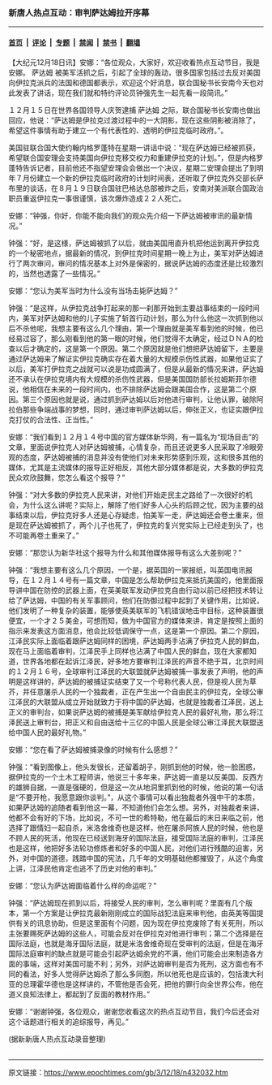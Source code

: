 ### 新唐人热点互动：审判萨达姆拉开序幕

---

#### [首页](../../../..?n432032) &nbsp;|&nbsp; [评论](../../../../../epoch-comment?n432032) &nbsp;|&nbsp; [专题](../../../../../epoch-special?n432032) &nbsp;|&nbsp; [禁闻](../../../../../epoch-news?n432032) &nbsp;|&nbsp; [禁书](../../../../../books?n432032) &nbsp;|&nbsp; [翻墙](https://github.com/gfw-breaker/nogfw/blob/master/README.md?n432032)


<div class="post_content" id="artbody" itemprop="articleBody">
 <!-- article content begin -->
 <p>
  【大纪元12月18日讯】安娜：“各位观众，大家好，欢迎收看热点互动节目，我是安娜。
  <ok href="https://www.epochtimes.com/gb/tag/%E8%90%A8%E8%BE%BE%E5%A7%86.html">
   萨达姆
  </ok>
  被美军活抓之后，引起了全球的轰动，很多国家包括过去反对美国向伊拉克派兵的法国和德国都表示，欢迎这个好消息，联合国秘书长安南今天也对此发表了讲话，现在我们就和特约评论员钟强先生一起先看一段简讯。”
 </p>
 <p>
  １２月１５日在世界各国领导人庆贺逮捕
  <ok href="https://www.epochtimes.com/gb/tag/%E8%90%A8%E8%BE%BE%E5%A7%86.html">
   萨达姆
  </ok>
  之际，联合国秘书长安南也做出回应，他说：“萨达姆是伊拉克过渡过程中的一大阴影，现在这些阴影被消除了，希望这件事情有助于建立一个有代表性的、透明的伊拉克临时政府。”。
 </p>
 <p>
  美国驻联合国大使约翰内格罗蓬特在星期一讲话中说：“现在萨达姆已经被抓获，希望联合国安理会支持美国向伊拉克移交权力和重建伊拉克的计划。”，但是内格罗蓬特告诉记者，目前他还不指望安理会会做出一个决议，星期二安理会提出了到明年７月份建立一个新的伊拉克临时政府的计划时间表，还听取了伊拉克外交部长萨布里的谈话，在８月１９日联合国驻巴格达总部被炸之后，安南对美派联合国政治职员重返伊拉克一事很谨慎，该次爆炸造成２２人死亡。
 </p>
 <p>
  安娜：“钟强，你好，你能不能向我们的观众先介绍一下萨达姆被审讯的最新情况。”
 </p>
 <p>
  钟强：“好，是这様，萨达姆被抓了以后，就由美国用直升机把他运到离开伊拉克的一个秘密地点，据最新的情况，到伊拉克时间星期一晚上为止，美军对萨达姆进行了两次审问，审问的情况基本上对外是保密的，据说萨达姆的态度还是比较激烈的，当然也透露了一些情况。”
 </p>
 <p>
  安娜：“您认为美军当时为什么没有当场击毙萨达姆？”
 </p>
 <p>
  钟强：“是这样，从伊拉克战争打起来的那一刹那开始到主要战事结束的一段时间内，美军对萨达姆和他的儿子实施了斩首行动计划，那么为什么他这一次抓到他以后不杀他呢，我想主要有这么几个理由，第一个理由就是美军看到他的时候，他已经易过容了，那么刚看到他的第一眼的时候，他们觉得不太确定，经过ＤＮＡ的检查以后才确定的，这是第一个原因。第二个原因就是他们想把萨达姆留下，主要是通过萨达姆来了解证实伊拉克确实存在着大量的大规模杀伤性武器，如果他证实了以后，美军打伊拉克之战就可以说是功成圆满了，但是从最新的情况来讲，萨达姆还不承认在伊拉克境内有大规模的杀伤性武器，但是美国国防部长拉姆斯菲尔德说，他相信在未来的一段时间内，也不排除萨达姆会跟美国合作，这是第二个原因。第三个原因也就是说，通过抓到萨达姆以后对他进行审判，让他认罪，破除阿拉伯那些争端战事的梦想，同时，通过审判萨达姆以后，伸张正义，也证实跟伊拉克打仗的合法性、正当性。”
 </p>
 <p>
  安娜：“我们看到１２月１４号中国的官方媒体新华网，有一篇名为“现场目击”的文章，里面说伊拉克人对萨达姆被捕，心情复杂，而且还说更多人民采取了冷眼旁观的态度，萨达姆被捕的消息并没有使他们对未来形势感到乐观，这和很多其他的媒体，尤其是主流媒体的报导正好相反，其他大部分媒体都是说，大多数的伊拉克民众欢欣鼓舞，您怎么看这个报导？”
 </p>
 <p>
  钟强：“对大多数的伊拉克人民来讲，对他们开始走民主之路给了一次很好的机会，为什么这么讲呢？实际上，解除了他们好多人心头的后顾之忧，因为主要的战事结束以后，伊拉克好多人还是心存疑虑，怕美军一走，萨达姆还会卷土重来，但是现在萨达姆被抓了，两个儿子也死了，伊拉克的复兴党实际上已经走到头了，也不可能再卷土重来了。”
 </p>
 <p>
  安娜：“那您认为新华社这个报导为什么和其他媒体报导有这么大差别呢？”
 </p>
 <p>
  钟强：“我想主要有这么几个原因，一个是，据英国的一家报纸，叫英国电讯报导，在１２月１４号有一篇文章，中国是怎么帮助伊拉克来抵抗美国的，他里面报导讲中国在防控的武器上面，在英美联军发动伊拉克自由行动以前已经把技术转让给了萨达姆，中国的有关军事顾问，他们在防御过程中起到了关键作用，比如说，他们发明了一种复杂的装置，能够使英美联军的飞机错误地击中目标，这种装置很便宜，一个才２５美金，可想而知，做为中国官方的媒体来讲，肯定是按照上面的指示来发表这方面消息，他会比较低调保守一点，这是第一个原因。第二个原因，江泽民实际上面临着跟萨达姆同样的困境，萨达姆两手沾满了伊拉克人民的鲜血，现在马上面临着审判，江泽民手上同样也沾满了中国人民的鲜血，现在大家都知道，世界各地都在起诉江泽民，好多地方要审判江泽民的声音不绝于耳，北京时间的１２月１６号，全球审判江泽民的大联盟就萨达姆被捕一事发表了声明，他的声明是这样讲的，萨达姆的被捕证实结束了又一个号称代表人民，但是视人民为草芥，并任意屠杀人民的一个独裁者，正在产生出一个自由民主的伊拉克，全球公审江泽民的大联盟从成立开始就致力于将中国的萨达姆，也就是独裁者江泽民，送上正义的审判台，如果说萨达姆的被捕是美军献给伊拉克人民的最好礼物，那么将江泽民送上审判台，把正义和自由送给十三亿的中国人民是全球公审江泽民大联盟送给中国人民的最好礼物。”
 </p>
 <p>
  安娜：“您在看了萨达姆被捕录像的时候有什么感想？”
 </p>
 <p>
  钟强：“看到图像上，他头发很长，还留着胡子，刚抓到他的时候，他一脸困惑，据伊拉克的一个土木工程师讲，他说三十多年来，萨达姆一直是以反美国、反西方的雄狮自据，一直是强硬的，但是这一次从地洞里抓到他的时候，他说的第一句话是“不要开枪，我愿意跟你谈判。”，从这个事情可以看出独裁者外强中干的本质，如果萨达姆的追随者看到他这一幕，不知道他们会怎么想。另外，对独裁者来讲，他都不会有好的下场，比如说，不可一世的希特勒，他在最后的末日来临之前，他选择了跟情妇一起自杀，米洛舍维奇也是这样，他在屠杀阿族人民的时候，他也是不顾人民的死活，他现在已经送到海牙的国际法庭，接受国际法庭的审判，江泽民也是这样，他把好多法轮功修炼者和好多的中国人民，对他们进行残酷的迫害，另外，对中国的道德，践踏中国的宪法，几千年的文明基础他都摧毁了，从这个角度上讲，江泽民他肯定也逃不了历史对他的审判。”
 </p>
 <p>
  安娜：“您认为萨达姆面临着什么样的命运呢？”
 </p>
 <p>
  钟强：“萨达姆现在抓到以后，将接受人民的审判，怎么审判呢？里面有几个版本，第一个方案是让伊拉克最新刚刚成立的国际战犯法庭来审判他，由英美等国提供有关的讯息协助，但是这里面有个问题，因为现在伊拉克废除了有关死刑，所以主张要赐死萨达姆的这些人，可能会反对在伊拉克对他进行审判；第二个选择是在国际法庭，也就是海牙国际法庭，就是米洛舍维奇现在受审判的法庭，但是在海牙国际法庭审判的缺点就是可能会引起萨达姆余党的不满，他们可能会出来制造各方面的事端，这样对美国可能不利；另外，对萨达姆审判是否为死刑，这方面也有不同的看法，好多人觉得萨达姆杀了那么多同胞，所以他死也是应该的，包括澳大利亚的总理霍华德也是这样讲的，不管他是否会死，把他的罪行向全世界公布，他在道义良知法律上，都起到了反面的教材作用。”
 </p>
 <p>
  安娜：“谢谢钟强，各位观众，谢谢您收看这次的热点互动节目，我们今后还会对这个话题进行相关的追综报导，再见。”
 </p>
 <p>
  (据新新唐人热点互动录音整理)
  <br/>
  <font color="#ffffff">
   (http://www.dajiyuan.com)
  </font>
 </p>
 <!-- article content end -->
 <div id="below_article_ad">
 </div>
</div>


---

原文链接：https://www.epochtimes.com/gb/3/12/18/n432032.htm